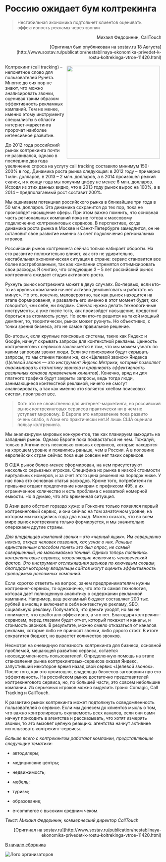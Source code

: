 # Россию ожидает бум колтрекинга

 > Нестабильная экономика подтолкнет клиентов оценивать эффективность рекламы через звонки


<p align="right">Михаил Федоринин, CallTouch</p>

<p align="right">[Оригинал был опубликован на sostav.ru 18 Августа](http://www.sostav.ru/publication/nestabilnaya-ekonomika-privedet-k-rostu-koltrekinga-vtroe-11420.html)</p>



<img src="http://www.sostav.ru/app/public/images/news/2014/08/18/Calltouch.jpg?rand=0.970206992700696" alt="" width="300" align="right" align="middle" Hspace="5" Vspace="5">



Колтрекинг (call tracking) – непонятное слово для пользователей Рунета. Многие до сих пор не знают, что можно анализировать звонки, оценивая таким образом эффективность рекламных кампаний. Тем не менее, именно этому инструменту специалисты в области интернет-маркетинга пророчат наиболее интенсивное развитие.

До 2012 года российский рынок колтрекинга почти не развивался, однако в последние два года увеличение спроса на услугу call tracking составило минимум 150-200% в год. Динамика роста рынка следующая: в 2012 году – примерно 1 млн. долларов, в 2013 – 2 млн. долларов, а в 2014 произошел резкий скачок, и к концу года мы получим цифру не менее 6 млн. долларов. Исходя из этих данных видно, что в 2013 году рынок вырос на 100%, а в 2014 – предполагаемый рост составит 200%.

Мы оцениваем потенциал российского рынка в ближайшие три года в 50 млн. долларов. Эта динамика сохранится до тех пор, пока не произойдет насыщение сферы. При этом важно помнить, что основная часть региональных компаний пока не готова к массовому подключению колтрекинговых сервисов. В перспективе, когда динамика роста рынка в Москве и Санкт-Петербурге замедлится, он не остановит свое развитие именно за счет подключения региональных игроков.

Российский рынок колтрекинга сейчас только набирает обороты. На его развитие положительно влияет, как это не удивительно, нестабильная экономическая ситуация в стране: сервис становится все более востребованным, так как компании стремятся оптимизировать свои расходы. Я считаю, что следующие 3 – 5 лет российский рынок колтрекинга ожидает стадия активного роста.

Рухнуть рынок колтрекинга может в двух случаях. Во-первых, если кто-то из крупных компаний начнет активно демпинговать и работать «в минус». Но это, конечно, маловероятно, так как рынок находится на этапе формирования, и развалить его именно в этот момент будет, как говорится, «ни себе, ни людям». Сейчас нужно делать технологичные инструменты, а уже после того, как произойдет насыщение, предстоит бороться за стоимость услуг. Но если кто-то решится на такой мощный демпинг, то, теоритически, рынок может рухнуть. Но объективно, с точки зрения бизнеса, это не самое правильное решение.

Во-вторых, если крупные поисковые системы, такие как Яндекс и Google, начнут скрывать запросы для контекстной рекламы. Ценность колтрекинговых сервисов заключается в том, что мы можем узнать по каким запросам звонят люди. Если же поисковики будут скрывать запросы, то мы станем такими же, как «Целевой звонок» Яндекса (_Целевой звонок — это инструмент Яндекс.Метрики, который позволяет анализировать статистику звонков и сравнивать эффективность различных каналов привлечения клиентов_). Конечно, вряд ли для платного трафика будут закрыты запросы, ведь тогда люди, занимающиеся контекстной рекламой, ничего не смогут анализировать, а так как именно это является хлебом поисковых систем, проиграют все.

> Хоть это не свойственно для интернет-маркетинга, но российский рынок колтрекинговых сервисов практически ни в чем не уступает мировому. В Европе это направление пока развито очень слабо, в Азии его практически нет.И лишь США оценили пользу колтрекинга.

Мы анализируем мировых конкурентов, так как планируем выходить на западный рынок. Однако Европе пока похвастаться не чем. Пожалуй, только в Англии есть несколько сильных сервисов, которые находятся на хорошем уровне и появились раньше, чем в России. А в половине европейских стран сейчас пока еще совсем нет таких сервисов.

В США рынок более-менее сформирован, на нем присутствуют несколько серьезных игроков. Специфика их рынка в низкой стоимости виртуальных номеров, и за счет этого цена решения на порядок ниже. У нас пока это основная статья расходов. Кроме того, потребители по привычке отдают предпочтение номерам с префиксом 495, а их ограниченное количество и есть проблема с нехваткой номерной емкости. Но я думаю, что это временная ситуация.

В Азии дело обстоит гораздо хуже: в Гонконге только появился первый колтрекинговый сервис, и они сейчас на том зачаточном уровне, на котором мы находились года два назад. Можно сказать, что во всем мире рынок колтрекинга только формируется, и мы значительно опережаем другие страны.

_Для владельцев компаний звонки – это «черный ящик». Им совершенно неясно, откуда человек позвонил, как узнал о них. Раньше единственным способом понять это был опрос, не самый совершенный, но максимально точный. Однако теперь появились колтрекинговые сервисы, позволяющие исключить человеческий фактор. Это инструмент отслеживания звонков по ключевым словам, благодаря которому владельцы сайтов могут оценить эффективность проводимых рекламных кампаний._

Если коротко ответить на вопрос, зачем предпринимателям нужны колтрекинг-сервисы, то однозначно, что это та самая технология, которая дает полноценную аналитику о содержании рекламной кампании. Например, ваш рекламный бюджет составляет 200 тыс. рублей в месяц и включает в себя контекстную рекламу, SEO, социальную рекламу. Получается, что деньги уходят, но вы не понимаете, что сработало эффективно, а что нет. Благодаря колтрекинг-сервисам, перед глазами будет отчет, который покажет и каналы, и стоимость звонков. В результате, можно смело отказаться от каналов рекламы, которые либо не приносят звонки, либо дорого стоят. В итоге сократится бюджет, но вырастет количество звонков.

Несмотря на очевидную полезность колтрекинга для бизнеса, основной проблемой, мешающей развитию сервиса, остается неосведомленность пользователей. Определенную помощь на этапе становления рынка колтрекинговых-сервисов оказал Яндекс, запустивший некоторое время назад свой сервис «Целевой звонок». После того, как это произошло, владельцы бизнесов заговорили про его эффективность. На российском рынке достаточно представителей колтрекингового сервиса, но, по большей части, это совсем небольшие компании. Из серьезных игроков можно выделить троих: Comagic, Call Tracking и CallTouch.

К развитию рынок колтрекинга может подтолкнуть осведомленность пользователей о сервисе. Если мы донесем до клиентов мысль о том, что важно контролировать окупаемость всех каналов, если они сами начнут приходить в агентства и рассказывать, что хотят измерять звонки, то это вызовет цепную реакцию: агентства начнут активнее использовать колтрекинг-сервисы.

_Больше всего с колтрекингом работают компании, представляющие следующие тематики_:

- автодилеры;

- медицинские центры;

- недвижимость;

- мебель;

- туризм;

- образование;

- e-commerce с высоким средним чеком.

_Текст: Михаил Федоринин, коммерческий директор CallTouch_

<p align="right">[Оригинал на sostav.ru](http://www.sostav.ru/publication/nestabilnaya-ekonomika-privedet-k-rostu-koltrekinga-vtroe-11420.html)</p>

[В начало сборника](http://sem-in-russia.ru)

![Лого организаторов](http://dl.getdropbox.com/u/390630/for-book.png)
